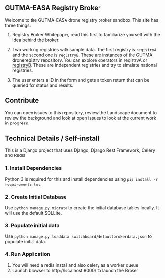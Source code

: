 ## GUTMA-EASA Registry Broker

Welcome to the GUTMA-EASA drone registry broker sandbox. This site has three things: 

1. Registry Broker Whitepaper, read this first to familiarize yourself with the idea behind the broker. 


2. Two working registries with sample data. The first registry is `registryA`  and the second one is `registryB`. These are instances of the GUTMA droneregistry repository. You can explore operators in [registryA](http://registrya.herokuapp.com/api/v1/operators) or [registryB](http://registryb.herokuapp.com/api/v1/operators). These are independent registries and try to simulate national registries. 
   
3. The user enters a ID in the form and gets a token return that can be queried for status and results.



## Contribute

You can open issues to this repository, review the Landscape document to review the background and look at open issues to look at the current work in progress. 

## Technical Details  / Self-install

This is a Django project that uses Django, Django Rest Framework, Celery and Redis  

### 1. Install Dependencies
Python 3 is required for this and install dependencies using `pip install -r requirements.txt`.

### 2. Create Initial Database
Use `python manage.py migrate` to create the initial database tables locally. It will use the default SQLLite. 

### 3. Populate initial data
Use `python manage.py loaddata switchboard/defaultbrokerdata.json` to populate initial data. 

### 4. Run Application
1. You will need a redis install and also celery as a worker queue
2. Launch browser to http://localhost:8000/ to launch the Broker
